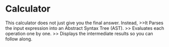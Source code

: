 # Calculator
This calculator does not just give you the final answer. Instead, >>It Parses the input expression into an Abstract Syntax Tree (AST). >> Evaluates each operation one by one. >> Displays the intermediate results so you can follow along.
